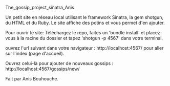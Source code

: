 The_gossip_project_sinatra_Anis

Un petit site en réseau local utilisant le framework Sinatra, la gem shotgun, du HTML et du Ruby.
Le site affiche des potins et vous permet d'en ajouter.

Pour ouvrir le site:
Téléchargez le repo, faites un 'bundle install' et placez-vous à la racine du dossier et tapez 'shotgun -p 4567' dans votre terminal.

ouvrez l'url suivant dans votre navigateur : http://localhost:4567/ pour aller sur l'index (page d'accueil).

Ouvrez celui-là pour ajouter de nouveaux gossips : http://localhost:4567/gossips/new/



Fait par Anis Bouhouche.
